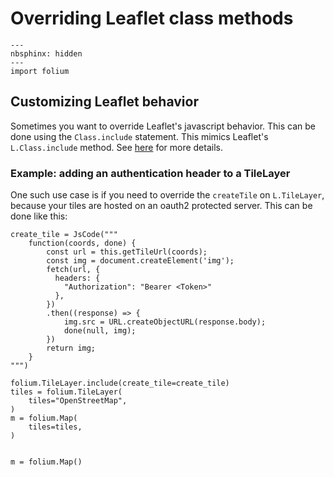 # Overriding Leaflet class methods

```{code-cell} ipython3
---
nbsphinx: hidden
---
import folium
```

## Customizing Leaflet behavior
Sometimes you want to override Leaflet's javascript behavior. This can be done using the `Class.include` statement. This mimics Leaflet's
`L.Class.include` method. See [here](https://leafletjs.com/examples/extending/extending-1-classes.html) for more details.

### Example: adding an authentication header to a TileLayer
One such use case is if you need to override the `createTile` on `L.TileLayer`, because your tiles are hosted on an oauth2 protected
server. This can be done like this:

```{code-cell}
create_tile = JsCode("""
    function(coords, done) {
        const url = this.getTileUrl(coords);
        const img = document.createElement('img');
        fetch(url, {
          headers: {
            "Authorization": "Bearer <Token>"
          },
        })
        .then((response) => {
            img.src = URL.createObjectURL(response.body);
            done(null, img);
        })
        return img;
    }
""")

folium.TileLayer.include(create_tile=create_tile)
tiles = folium.TileLayer(
    tiles="OpenStreetMap",
)
m = folium.Map(
    tiles=tiles,
)


m = folium.Map()
```
